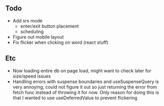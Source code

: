 ## Todo
- Add srs mode
    - enter/exit button placement
    - scheduling
- Figure out mobile layout
- Fix flicker when clicking on word (react stuff)

## Etc
- Now loading entire db on page load, might want to check later for size/speed issues
- Handling errors with suspense boundaries and useSuspenseQuery is very annoying, could not figure it out so just returning the error from fetch func instead of throwing it for now. Only reason for doing this is that I wanted to use useDeferredValue to prevent flickering